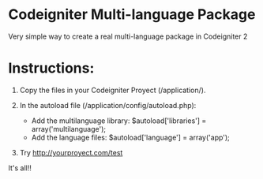Codeigniter Multi-language Package
==================================

Very simple way to create a real multi-language package in Codeigniter 2

Instructions:
=============

1. Copy the files in your Codeigniter Proyect (/application/).
2. In the autoload file (/application/config/autoload.php):
	- Add the multilanguage library:
		$autoload['libraries'] = array('multilanguage');
	- Add the language files:
		$autoload['language'] = array('app');

3. Try http://yourproyect.com/test 


It's all!!